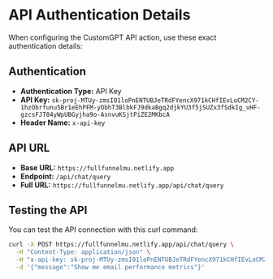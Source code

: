 # API Authentication Details

When configuring the CustomGPT API action, use these exact authentication details:

## Authentication
- **Authentication Type:** API Key
- **API Key:** `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`
- **Header Name:** `x-api-key`

## API URL
- **Base URL:** `https://fullfunnelmu.netlify.app`
- **Endpoint:** `/api/chat/query`
- **Full URL:** `https://fullfunnelmu.netlify.app/api/chat/query`

## Testing the API
You can test the API connection with this curl command:

```bash
curl -X POST https://fullfunnelmu.netlify.app/api/chat/query \
  -H "Content-Type: application/json" \
  -H "x-api-key: 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" \
  -d '{"message":"Show me email performance metrics"}'
```
